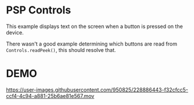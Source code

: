# PSP Controls

This example displays text on the screen when a button is pressed on the device.

There wasn't a good example determining which buttons are read from `Controls.readPeek()`, this should resolve that.

# DEMO


https://user-images.githubusercontent.com/950825/228886443-f32cfcc5-ccf4-4c94-a881-25b6ae81e567.mov

